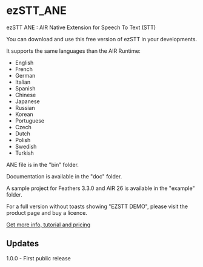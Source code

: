 # ezSTT_ANE

ezSTT ANE : AIR Native Extension for Speech To Text (STT)

You can download and use this free version of ezSTT in your developments.

It supports the same languages than the AIR Runtime:
- English
- French
- German
- Italian
- Spanish
- Chinese
- Japanese
- Russian
- Korean
- Portuguese
- Czech
- Dutch
- Polish
- Swedish
- Turkish

ANE file is in the "bin" folder.

Documentation is available in the "doc" folder.

A sample project for Feathers 3.3.0 and AIR 26 is available in the "example" folder.

For a full version without toasts showing "EZSTT DEMO", please visit the product page and buy a licence.

<a href="http://fabricemontfort.com/product/ezstt-ane-air-native-extension/">Get more info, tutorial and pricing</a>

## Updates

1.0.0 - First public release
